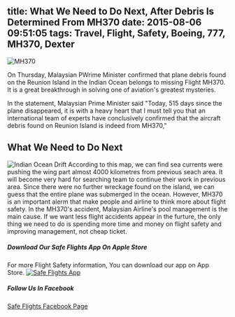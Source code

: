 title: What We Need to Do Next, After Debris Is Determined From MH370
date: 2015-08-06 09:51:05
tags: Travel, Flight, Safety, Boeing, 777, MH370, Dexter
---

![MH370](http://www.safetyflights.com/images/flightBlog/Flight-MH370.jpg)

On Thursday,  Malaysian PWrime Minister confirmed that plane debris found on the Reunion Island in the Indian Ocean belongs to missing Flight MH370. It is a great breakthrough in solving one of aviation's greatest mysteries.

In the statement, Malaysian Prime Minister said "Today, 515 days since the plane disappeared, it is with a heavy heart that I must tell you that an international team of experts have conclusively confirmed that the aircraft debris found on Reunion Island is indeed from MH370,"
<!-- more --> 

## What We Need to Do Next
![Indian Ocean Drift](http://www.safetyflights.com/images/flightBlog/CurrentsMH370.gif)
According to this map, we can find sea currents were pushing the wing part almost 4000 kilometres from previous seach area. It will become very hard for searching team to continue their work in previous area. Since there were no further wreckage found on the island, we can guess that the entire plane was submerged in the ocean. However, MH370 is an important alerm that make people and airline to think more about flight safety. In the MH370's accident, Malaysian Airline's pool management is the main cause. If we want less flight accidents appear in the furture, the only thing we need to do is spending more time and money on flight safety and improving management, not cheap ticket.

##### Download Our Safe Flights App On Apple Store
For more Flight Safety information, You can download our app on App Store.
[![Safe Flights App](http://www.safetyflights.com/images/ios-app.png)](https://itunes.apple.com/hk/app/flight-accidents/id998433297?mt=8&ign-mpt=uo%3D4)


##### Follow Us In Facebook
[Safe Flights Facebook Page](https://www.facebook.com/FlightSafetyIsWhatWeCare?fref=ts)
